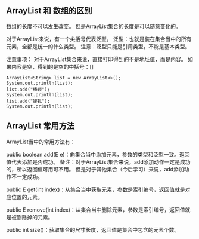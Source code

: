 
## ArrayList 和 数组的区别

数组的长度不可以发生改变。
但是ArrayList集合的长度是可以随意变化的。

对于ArrayList来说，有一个尖括号<E>代表泛型。
泛型：也就是装在集合当中的所有元素，全都是统一的什么类型。
注意：泛型只能是引用类型，不能是基本类型。

注意事项：
对于ArrayList集合来说，直接打印得到的不是地址值，而是内容。
如果内容是空，得到的是空的中括号：[]

```
ArrayList<String> list = new ArrayList<>();
System.out.println(list);
list.add("杨颖");
System.out.println(list);
list.add("娜扎");
System.out.println(list);
```

## ArrayList 常用方法
ArrayList当中的常用方法有：

public boolean add(E e)：向集合当中添加元素，参数的类型和泛型一致。返回值代表添加是否成功。
备注：对于ArrayList集合来说，add添加动作一定是成功的，所以返回值可用可不用。
但是对于其他集合（今后学习）来说，add添加动作不一定成功。

public E get(int index)：从集合当中获取元素，参数是索引编号，返回值就是对应位置的元素。

public E remove(int index)：从集合当中删除元素，参数是索引编号，返回值就是被删除掉的元素。

public int size()：获取集合的尺寸长度，返回值是集合中包含的元素个数。